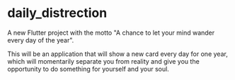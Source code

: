 # daily_distrection

A new Flutter project with the motto "A chance to let your mind wander every day of the year". 

This will be an application that will show a new card every day for one year, which will momentarily separate you from reality and give you the opportunity to do something for yourself and your soul.



